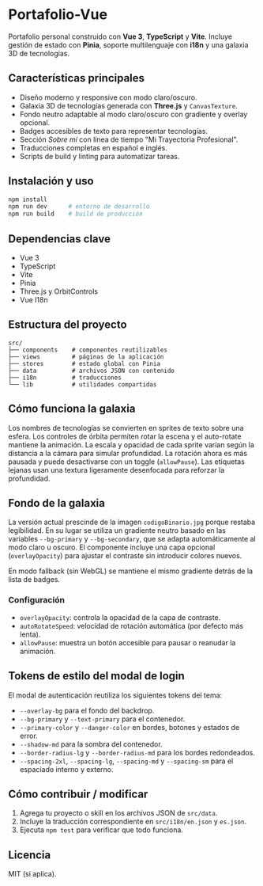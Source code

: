 # Portafolio-Vue

Portafolio personal construido con **Vue 3**, **TypeScript** y **Vite**. Incluye gestión de estado con **Pinia**, soporte multilenguaje con **i18n** y una galaxia 3D de tecnologías.

## Características principales
- Diseño moderno y responsive con modo claro/oscuro.
- Galaxia 3D de tecnologías generada con **Three.js** y `CanvasTexture`.
- Fondo neutro adaptable al modo claro/oscuro con gradiente y overlay opcional.
- Badges accesibles de texto para representar tecnologías.
- Sección *Sobre mí* con línea de tiempo "Mi Trayectoria Profesional".
- Traducciones completas en español e inglés.
- Scripts de build y linting para automatizar tareas.

## Instalación y uso
```bash
npm install
npm run dev      # entorno de desarrollo
npm run build    # build de producción
```

## Dependencias clave
- Vue 3
- TypeScript
- Vite
- Pinia
- Three.js y OrbitControls
- Vue I18n

## Estructura del proyecto
```
src/
├── components    # componentes reutilizables
├── views         # páginas de la aplicación
├── stores        # estado global con Pinia
├── data          # archivos JSON con contenido
├── i18n          # traducciones
└── lib           # utilidades compartidas
```

## Cómo funciona la galaxia
Los nombres de tecnologías se convierten en sprites de texto sobre una esfera. Los controles de órbita permiten rotar la escena y el auto-rotate mantiene la animación. La escala y opacidad de cada sprite varían según la distancia a la cámara para simular profundidad. La rotación ahora es más pausada y puede desactivarse con un toggle (`allowPause`). Las etiquetas lejanas usan una textura ligeramente desenfocada para reforzar la profundidad.

## Fondo de la galaxia
La versión actual prescinde de la imagen `codigoBinario.jpg` porque restaba legibilidad. En su lugar se utiliza un gradiente neutro basado en las variables `--bg-primary` y `--bg-secondary`, que se adapta automáticamente al modo claro u oscuro. El componente incluye una capa opcional (`overlayOpacity`) para ajustar el contraste sin introducir colores nuevos.

En modo fallback (sin WebGL) se mantiene el mismo gradiente detrás de la lista de badges.

### Configuración
- `overlayOpacity`: controla la opacidad de la capa de contraste.
- `autoRotateSpeed`: velocidad de rotación automática (por defecto más lenta).
- `allowPause`: muestra un botón accesible para pausar o reanudar la animación.

## Tokens de estilo del modal de login
El modal de autenticación reutiliza los siguientes tokens del tema:

- `--overlay-bg` para el fondo del backdrop.
- `--bg-primary` y `--text-primary` para el contenedor.
- `--primary-color` y `--danger-color` en bordes, botones y estados de error.
- `--shadow-md` para la sombra del contenedor.
- `--border-radius-lg` y `--border-radius-md` para los bordes redondeados.
- `--spacing-2xl`, `--spacing-lg`, `--spacing-md` y `--spacing-sm` para el espaciado interno y externo.

## Cómo contribuir / modificar
1. Agrega tu proyecto o skill en los archivos JSON de `src/data`.
2. Incluye la traducción correspondiente en `src/i18n/en.json` y `es.json`.
3. Ejecuta `npm test` para verificar que todo funciona.

## Licencia
MIT (si aplica).
